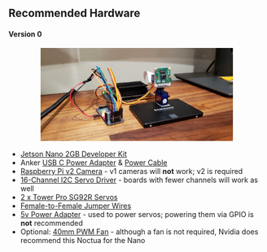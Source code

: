 ## Recommended Hardware

#### Version 0
<div style="text-align:center">
    <img src="https://raw.githubusercontent.com/Fairbanks-io/Jetson/main/resources/images/jetson-camera-v0.jpg" width="75%" height="75%" />
</div>

- [Jetson Nano 2GB Developer Kit](https://smile.amazon.com/NVIDIA-Jetson-Nano-2GB-Developer/dp/B08J157LHH)
- Anker [USB C Power Adapter](https://smile.amazon.com/gp/product/B0828WB2VR) & [Power Cable](https://smile.amazon.com/gp/product/B0832M47KX)
- [Raspberry Pi v2 Camera](https://smile.amazon.com/Raspberry-Pi-Camera-Module-Megapixel/dp/B01ER2SKFS) - v1 cameras will **not** work; v2 is required
- [16-Channel I2C Servo Driver](https://smile.amazon.com/gp/product/B014KTSMLA) - boards with fewer channels will work as well
- [2 x Tower Pro SG92R Servos](https://smile.amazon.com/TowerPro-SG92R-Micro-Servo-pack/dp/B01CX63AOQ/)
- [Female-to-Female Jumper Wires](https://smile.amazon.com/gp/product/B01L5ULRUA)
- [5v Power Adapter](https://smile.amazon.com/BOLWEO-Universal-Connector-Household-Electronic/dp/B07QNTF9G8) - used to power servos; powering them via GPIO is **not** recommended
- Optional: [40mm PWM Fan](https://smile.amazon.com/dp/B07DXS86G7) - although a fan is not required, Nvidia does recommend this Noctua for the Nano